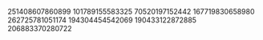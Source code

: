 251408607860899
101789155583325
70520197152442
167719830658980
262725781051174
194304454542069
190433122872885
206883370280722
